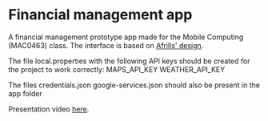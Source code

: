 # Financial management app

A financial management prototype app made for the Mobile Computing (MAC0463) class. The interface is based on [
Afrills' design](https://dribbble.com/shots/14363799-DOMPET-Q-Financial-Management-App).

The file local.properties with the following API keys should be created for the project to work correctly:
MAPS_API_KEY
WEATHER_API_KEY

The files
credentials.json
google-services.json
should also be present in the app folder

Presentation video [here](https://drive.google.com/file/d/1NFsFo5zpEMDrpcaEMSTwpxNWi1JG3-C5/view?usp=sharing).